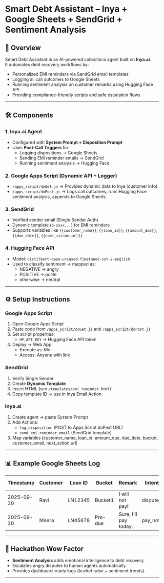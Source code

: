 # Smart Debt Assistant – Inya + Google Sheets + SendGrid + Sentiment Analysis

## 🚀 Overview
Smart Debt Assistant is an AI-powered collections agent built on **Inya.ai**.  
It automates debt recovery workflows by:
- Personalized EMI reminders via SendGrid email templates
- Logging all call outcomes to Google Sheets
- Running sentiment analysis on customer remarks using Hugging Face API
- Providing compliance-friendly scripts and safe escalation flows

---

## 🛠️ Components

### 1. Inya.ai Agent
- Configured with **System Prompt + Disposition Prompt**
- Uses **Post-Call Triggers** for:
  - Logging dispositions → Google Sheets
  - Sending EMI reminder emails → SendGrid
  - Running sentiment analysis → Hugging Face

### 2. Google Apps Script (Dynamic API + Logger)
- `/apps_script/doGet.js` → Provides dynamic data to Inya (customer info).
- `/apps_script/doPost.js` → Logs call outcomes, runs Hugging Face sentiment analysis, appends to Google Sheets.

### 3. SendGrid
- Verified sender email (Single Sender Auth)
- Dynamic template (`d-xxxx...`) for EMI reminders
- Supports variables like `{{customer_name}}`, `{{loan_id}}`, `{{amount_due}}`, `{{due_date}}`, `{{next_action.url}}`

### 4. Hugging Face API
- Model: `distilbert-base-uncased-finetuned-sst-2-english`
- Used to classify sentiment → mapped as:
  - NEGATIVE → angry
  - POSITIVE → polite
  - otherwise → neutral

---

## ⚙️ Setup Instructions

### Google Apps Script
1. Open Google Apps Script
2. Paste code from `/apps_script/doGet.js` and `/apps_script/doPost.js`
3. Set script properties:
   - `HF_API_KEY` → Hugging Face API token
4. Deploy → Web App:
   - Execute as: Me
   - Access: Anyone with link

### SendGrid
1. Verify Single Sender
2. Create **Dynamic Template**
3. Insert HTML (see `/templates/emi_reminder.html`)
4. Copy template ID → use in Inya Email Action

### Inya.ai
1. Create agent → paste System Prompt
2. Add Actions:
   - `log_disposition` (POST to Apps Script doPost URL)
   - `send_emi_reminder_email` (SendGrid template)
3. Map variables (customer_name, loan_id, amount_due, due_date, bucket, customer_email, next_action.url)

---

## 📊 Example Google Sheets Log

| Timestamp   | Customer | Loan ID | Bucket  | Remark                | Intent   | Sentiment | Next Action      |
|-------------|----------|---------|---------|-----------------------|----------|-----------|------------------|
| 2025-09-30  | Ravi     | LN12345 | Bucket1 | I will not pay!       | dispute  | angry     | Escalation ticket|
| 2025-09-30  | Meera    | LN45678 | Pre-due | Sure, I’ll pay today. | pay_now  | polite    | Payment link sent|

---

## 🎯 Hackathon Wow Factor
- **Sentiment Analysis** adds emotional intelligence to debt recovery.
- Escalates angry disputes to human agents automatically.
- Provides dashboard-ready logs (bucket-wise + sentiment trends).

---


